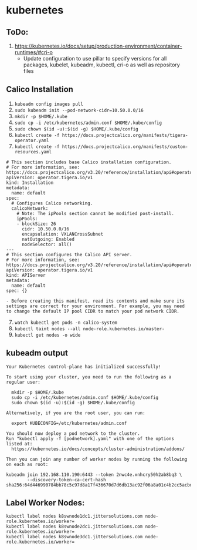 # kubernetes
## ToDo:
1. https://kubernetes.io/docs/setup/production-environment/container-runtimes/#cri-o
    - Update configuration to use pillar to specify versions for all packages, kubelet, kubeadm, kubectl, cri-o as well as repository files

## Calico Installation
1. ```kubeadm config images pull```
2. ```sudo kubeadm init --pod-network-cidr=10.50.0.0/16```
3. ```mkdir -p $HOME/.kube```
4. ```sudo cp -i /etc/kubernetes/admin.conf $HOME/.kube/config```
5. ```sudo chown $(id -u):$(id -g) $HOME/.kube/config```
6. ```kubectl create -f https://docs.projectcalico.org/manifests/tigera-operator.yaml```
7. ```kubectl create -f https://docs.projectcalico.org/manifests/custom-resources.yaml```

```
# This section includes base Calico installation configuration.
# For more information, see: https://docs.projectcalico.org/v3.20/reference/installation/api#operator.tigera.io/v1.Installation
apiVersion: operator.tigera.io/v1
kind: Installation
metadata:
  name: default
spec:
  # Configures Calico networking.
  calicoNetwork:
    # Note: The ipPools section cannot be modified post-install.
    ipPools:
    - blockSize: 26
      cidr: 10.50.0.0/16
      encapsulation: VXLANCrossSubnet
      natOutgoing: Enabled
      nodeSelector: all()
---
# This section configures the Calico API server.
# For more information, see: https://docs.projectcalico.org/v3.20/reference/installation/api#operator.tigera.io/v1.APIServer
apiVersion: operator.tigera.io/v1
kind: APIServer 
metadata: 
  name: default 
spec: {}

```
    - Before creating this manifest, read its contents and make sure its settings are correct for your environment. For example, you may need to change the default IP pool CIDR to match your pod network CIDR.
7. ```watch kubectl get pods -n calico-system```
8. ```kubectl taint nodes --all node-role.kubernetes.io/master-```
9. ```kubectl get nodes -o wide```

## kubeadm output
```
Your Kubernetes control-plane has initialized successfully!

To start using your cluster, you need to run the following as a regular user:

  mkdir -p $HOME/.kube
  sudo cp -i /etc/kubernetes/admin.conf $HOME/.kube/config
  sudo chown $(id -u):$(id -g) $HOME/.kube/config

Alternatively, if you are the root user, you can run:

  export KUBECONFIG=/etc/kubernetes/admin.conf

You should now deploy a pod network to the cluster.
Run "kubectl apply -f [podnetwork].yaml" with one of the options listed at:
  https://kubernetes.io/docs/concepts/cluster-administration/addons/

Then you can join any number of worker nodes by running the following on each as root:

kubeadm join 192.168.110.190:6443 --token 2nwc4e.xnhcry50h2ab8bq3 \
        --discovery-token-ca-cert-hash sha256:64d446990784bb78c5c97d8a17f436670d7d6db13ac92f06a8a01c4b2cc5acbd
```

## Label Worker Nodes:
```
kubectl label nodes k8swnode1dc1.jittersolutions.com node-role.kubernetes.io/worker=
kubectl label nodes k8swnode2dc1.jittersolutions.com node-role.kubernetes.io/worker=
kubectl label nodes k8swnode3dc1.jittersolutions.com node-role.kubernetes.io/worker=
```